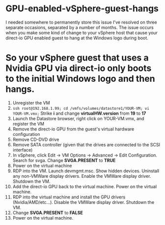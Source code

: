 # GPU-enabled-vSphere-guest-hangs
I needed somewhere to permanently store this issue I've resolved on three separate occasions, separated by a number of months. The issue occurs when you make some kind of change to your vSphere host that cause your direct-io GPU enabled guest to hang at the Windows logo during boot.  
# So your vSphere guest that uses a Nvidia GPU via direct-io only boots to the initial Windows logo and then hangs.  
   1.  Unregister the VM
   2.  ```ssh root@192.168.1.99; cd /vmfs/volumes/datastore1/YOUR-VM; vi YOUR-VM.vmx;``` Strike **i** and change **virtualHW.version** from **19** to **17**
   3.  Launch the Datastore browser, right click on YOUR-VM.vmx, and register the VM
   4.  Remove the direct-io GPU from the guest's virtual hardware configuration
   5.  Remove CD-DVD drive
   6.  Remove SATA controller (given that the drives are connected to the SCSI interface)
   7.  In vSphere, click Edit → VM Options → Advanced → Edit Configuration. Search for svga. Change **SVGA.PRESENT** to **TRUE**
   8.  Power on the virtual machine
   9.  RDP into the VM. Launch devmgmt.msc. Show hidden devices. Uninstall any non-VMWare display drivers. Enable the VMWare display driver. Shutdown the VM.
   10.  Add the direct-io GPU back to the virtual machine. Power on the virtual machine.
   11.  RDP into the virtual machine and install the GPU drivers (Nvidia/AMD/etc...). Disable the VMWare display driver. Shutdown the VM.
   12.  Change **SVGA.PRESENT** to **FALSE**
   13.  Power on the virtual machine.  

